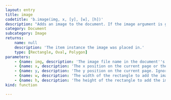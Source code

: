 ```yaml
---
layout: entry
title: image
codetitle: 'b.image(img, x, [y], [w], [h])'
description: "Adds an image to the document. If the image argument is given as a string the image file must be in the document's\ndata directory which is in the same directory where the document is saved in. The image argument can also be a File\ninstance which can be placed even before the document was saved.\nThe second argument can either be the x position of the frame to create or an instance of a rectangle,\noval or polygon to place the image in. If an x position is given, a y position must be given, too.\nIf x and y positions are given and width and height are not given, the frame's size gets set to the original image size."
category: Document
subcategory: Image
returns:
    name: null
    description: 'The item instance the image was placed in.'
    type: [Rectangle, Oval, Polygon]
parameters:
    - {name: img, description: 'The image file name in the document''s data directory or a File instance.', optional: false, type: [String, File]}
    - {name: x, description: 'The x position on the current page or the item instance to place the image in.', optional: false, type: [Number, Rectangle, Oval, Polygon]}
    - {name: y, description: 'The y position on the current page. Ignored if x is not a number.', optional: true, type: [Number]}
    - {name: w, description: 'The width of the rectangle to add the image to. Ignored if x is not a number.', optional: true, type: [Number]}
    - {name: h, description: 'The height of the rectangle to add the image to. Ignored if x is not a number.', optional: true, type: [Number]}
kind: function

---
```

